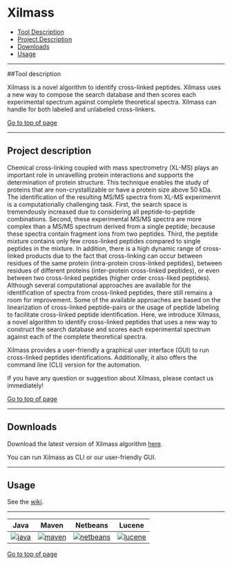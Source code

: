 # Xilmass
 * [Tool Description](#tool-description)
 * [Project Description](#project-description)
 * [Downloads](#downloads)
 * [Usage](#usage)
  
---
##Tool description

Xilmass is a novel algorithm to identify cross-linked peptides. Xilmass uses a new way to compose the search database and then scores each experimental spectrum against complete theoretical spectra. Xilmass can handle for both labeled and unlabeled cross-linkers.

[Go to top of page](#xilmass)

----
## Project description

Chemical cross-linking coupled with mass spectrometry (XL-MS) plays an important role in unravelling protein interactions and supports the determination of protein structure. This technique enables the study of proteins that are non-crystallizable or have a protein size above 50 kDa. The identification of the resulting MS/MS spectra from XL-MS experimennt is a computationally challenging task. First, the search space is tremendously increased due to considering all peptide-to-peptide combinations. Second, these experimental MS/MS spectra are more complex than a MS/MS spectrum derived from a single peptide; because these spectra contain fragment ions from two peptides. Third, the peptide mixture contains only few cross-linked peptides compared to single peptides in the mixture. In addition, there is a high dynamic range of cross-linked products due to the fact that cross-linking can occur between residues of the same protein (intra-protein cross-linked peptides), between residues of different proteins (inter-protein cross-linked peptides), or even between two cross-linked peptides (higher order cross-liked peptides). Although several computational approaches are available for the identification of spectra from cross-linked peptides, there still remains a room for improvement. Some of the available approaches are based on the linearization of cross-linked peptide-pairs or the usage of peptide labeling to facilitate cross-linked peptide identification. Here, we introduce Xilmass, a novel algorithm to identify cross-linked peptides that uses a new way to construct the search database and scores each experimental spectrum against each of the complete theoretical spectra. 

Xilmass provides a user-friendly a graphical user interface (GUI) to run cross-linked peptides identifications. Additionally, it also offers the command line (CLI) version for the automation.


If you have any question or suggestion about Xilmass, please contact us immediately!


[Go to top of page](#xilmass)

----
## Downloads

Download the latest version of Xilmass algorithm <a href="http://genesis.ugent.be/maven2/com/compomics/xilmass/0.4.2/xilmass-0.4.2.zip" onclick="trackOutboundLink('usage','download','xilmass','http://genesis.ugent.be/maven2/com/compomics/xilmass/0.4.2/xilmass-0.4.2.zip'); return false;">here</a>.  

You can run Xilmass as CLI or our user-friendly GUI. 

----

## Usage
See the [wiki](https://github.com/compomics/xilmass/wiki).

----

| Java | Maven | Netbeans | Lucene |
|:--:|:--:|:--:|:--:|
|[![java](http://genesis.ugent.be/public_data/image/java.png)](http://java.com/en/) | [![maven](http://genesis.ugent.be/public_data/image/maven.png)](http://maven.apache.org/) | [![netbeans](https://netbeans.org/images_www/visual-guidelines/NB-logo-single.jpg)](https://netbeans.org/) | [![lucene](https://lucene.apache.org/images/lucene_logo_green_300.png)](https://lucene.apache.org/) |


[Go to top of page](#xilmass)
